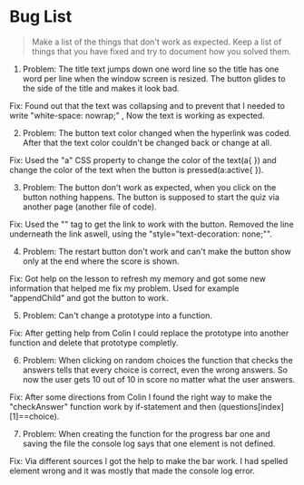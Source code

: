 # Bug List

> Make a list of the things that don't work as expected. Keep a list of things that you have fixed and try to document how you solved them.

1. Problem: The title text jumps down one word line so the title has one word per line when the window screen is resized. The button glides to the side of the title and makes it look bad. 

Fix: Found out that the text was collapsing and to prevent that I needed to write "white-space: nowrap;" , Now the text is working as expected.

2. Problem: The button text color changed when the hyperlink was coded. After that the text color couldn't be changed back or change at all.

Fix: Used the "a" CSS property to change the color of the text(a{ }) and change the color of the text when the button is pressed(a:active{ }).

3. Problem: The button don't work as expected, when you click on the button nothing happens. The button is supposed to start the quiz via another page (another file of code).

Fix: Used the "<a>" tag to get the link to work with the button. Removed the line underneath the link aswell, using the "style="text-decoration: none;"".

4. Problem: The restart button don't work and can't make the button show only at the end where the score is shown.

Fix: Got help on the lesson to refresh my memory and got some new information that helped me fix my problem. Used for example "appendChild" and got the button to work.

5. Problem: Can't change a prototype into a function.

Fix: After getting help from Colin I could replace the prototype into another function and delete that prototype completly.

6. Problem: When clicking on random choices the function that checks the answers tells that every choice is correct, even the wrong answers. So now the user gets 10 out of 10 in score no matter what the user answers.

Fix: After some directions from Colin I found the right way to make the "checkAnswer" function work by if-statement and then (questions[index][1]==choice).

7. Problem: When creating the function for the progress bar one and saving the file the console log says that one element is not defined. 

Fix: Via different sources I got the help to make the bar work. I had spelled element wrong and it was mostly that made the console log error.